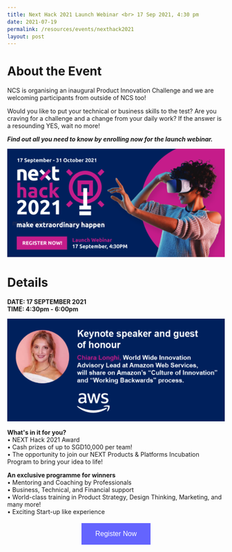 ```yaml
---
title: Next Hack 2021 Launch Webinar <br> 17 Sep 2021, 4:30 pm
date: 2021-07-19
permalink: /resources/events/nexthack2021
layout: post
---
```


# About the Event
NCS is organising an inaugural Product Innovation Challenge and we are welcoming participants from outside of NCS too!

Would you like to put your technical or business skills to the test? Are you craving for a challenge and a change from your daily work? If the answer is a resounding YES, wait no more!

***Find out all you need to know by enrolling now for the launch webinar.***

![NEXTHack2021](/images/events/events/NEXTHack2021.png)
# Details
**DATE: 17 SEPTEMBER 2021**<br>
**TIME: 4:30pm - 6:00pm**


![NEXTHack2021 Keynote speaker](/images/events/events/NEXTHack2021%20Keynote%20Speaker.png)

**What's in it for you?** <br>
•	NEXT Hack 2021 Award<br>
•	Cash prizes of up to SGD10,000 per team!<br>
•	The opportunity to join our NEXT Products &amp; Platforms Incubation Program to bring your idea to life!

**An exclusive programme for winners**<br>
•	Mentoring and Coaching by Professionals<br>
•	Business, Technical, and Financial support<br>
•	World-class training in Product Strategy, Design Thinking, Marketing, and many more!<br>
•	Exciting Start-up like experience

<style>
#register {
  background-color: #0000ff;
  border: none;
  color: white;
  padding: 16px 32px;
  text-align: center;
  font-size: 16px;
  margin: 4px 2px;
  opacity: 0.6;
  transition: 0.3s;
  display: inline-block;
  text-decoration: none;
  cursor: pointer;
}
</style>

<center><a href="https://form.jotform.com/212518958648066" target="_blank"><button class="btn" id="register">Register Now</button></a></center>
